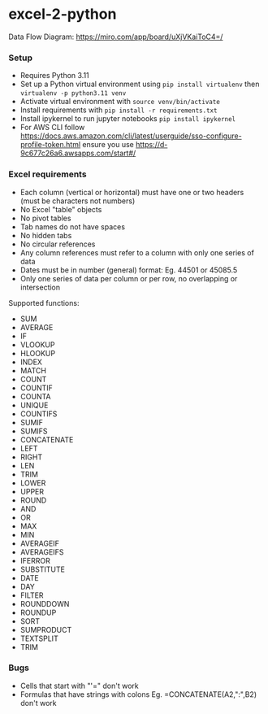 # excel-2-python

Data Flow Diagram: https://miro.com/app/board/uXjVKaiToC4=/

### Setup

- Requires Python 3.11
- Set up a Python virtual environment using `pip install virtualenv` then `virtualenv -p python3.11 venv`
- Activate virtual environment with `source venv/bin/activate`
- Install requirements with `pip install -r requirements.txt`
- Install ipykernel to run jupyter notebooks `pip install ipykernel`
- For AWS CLI follow https://docs.aws.amazon.com/cli/latest/userguide/sso-configure-profile-token.html ensure you use https://d-9c677c26a6.awsapps.com/start#/

### Excel requirements

- Each column (vertical or horizontal) must have one or two headers (must be characters not numbers)
- No Excel "table" objects
- No pivot tables
- Tab names do not have spaces
- No hidden tabs
- No circular references
- Any column references must refer to a column with only one series of data
- Dates must be in number (general) format: Eg. 44501 or 45085.5
- Only one series of data per column or per row, no overlapping or intersection

Supported functions:

- SUM
- AVERAGE
- IF
- VLOOKUP
- HLOOKUP
- INDEX
- MATCH
- COUNT
- COUNTIF
- COUNTA
- UNIQUE
- COUNTIFS
- SUMIF
- SUMIFS
- CONCATENATE
- LEFT
- RIGHT
- LEN
- TRIM
- LOWER
- UPPER
- ROUND
- AND
- OR
- MAX
- MIN
- AVERAGEIF
- AVERAGEIFS
- IFERROR
- SUBSTITUTE
- DATE
- DAY
- FILTER
- ROUNDDOWN
- ROUNDUP
- SORT
- SUMPRODUCT
- TEXTSPLIT
- TRIM

### Bugs

- Cells that start with "'=" don't work
- Formulas that have strings with colons Eg. =CONCATENATE(A2,":",B2) don't work
